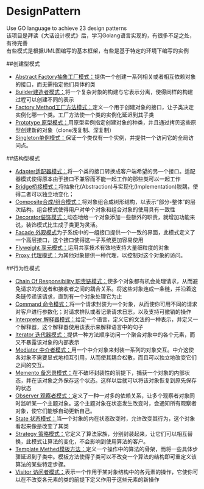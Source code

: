 # DesignPattern
Use GO language to achieve 23 design patterns  
该项目是拜读《大话设计模式》后，学习Golang语言实现的，有很多不足之处，有待完善  
有些模式是根据UML图编写的基本框架，有些是基于特定的环境下编写的实例

##创建型模式
- [Abstract Factory抽象工厂模式：](https://github.com/HCLAC/DesignPattern/tree/master/AbstractFactory)提供一个创建一系列相关或者相互依赖对象的接口，而无需指定他们具体的类
- [Builder建造者模式：](https://github.com/HCLAC/DesignPattern/tree/master/Builder)将一个复杂对象的构建与它表示分离，使得同样的构建过程可以创建不同的表示
- [Factory Method工厂方法模式：](https://github.com/HCLAC/DesignPattern/tree/master/FactoryMethod)定义一个用于创建对象的接口，让子类决定实例化哪一个类。工厂方法使一个类的实例化延迟到其子类
- [Prototype 原型模式：](https://github.com/HCLAC/DesignPattern/tree/master/Prototype)用原型实例指定创建对象的种类，并且通过拷贝这些原型创建新的对象（clone浅复制、深复制）
- [Singleton单例模式：](https://github.com/HCLAC/DesignPattern/tree/master/Singleton)保证一个类仅有一个实例，并提供一个访问它的全局访问点。


##结构型模式
- [Adapter适配器模式：](https://github.com/HCLAC/DesignPattern/tree/master/Adapter)将一个类的接口转换成客户端希望的另一个接口。适配器模式使得原本由于接口不兼容而不能一起工作的那些类可以一起工作
- [Bridge桥接模式：](https://github.com/HCLAC/DesignPattern/tree/master/Bridge)将抽象化(Abstraction)与实现化(Implementation)脱耦，使得二者可以独立地变化；
- [Composite合成/组合模式：](https://github.com/HCLAC/DesignPattern/tree/master/Composite)将对象组合成树形结构，以表示“部分-整体”的层次结构。组合模式使得用户对单个对象和组合对象的使用具有一致性
- [Decorator装饰模式：](https://github.com/HCLAC/DesignPattern/tree/master/Decorator)动态地给一个对象添加一些额外的职责，就增加功能来说，装饰模式比生成子类更为灵活。
- [Facade 外观模式](https://github.com/HCLAC/DesignPattern/tree/master/Facade)为子系统中的一组接口提供一个一致的界面，此模式定义了一个高层接口，这个接口使得这一子系统更加容易使用
- [Flyweight 享元模式：](https://github.com/HCLAC/DesignPattern/tree/master/Flyweight)运用共享技术有效地支持大量细粒度的对象
- [Proxy 代理模式：](https://github.com/HCLAC/DesignPattern/tree/master/Proxy)为其他对象提供一种代理，以控制对这个对象的访问。


##行为性模式
- [Chain Of Responsibility 职责链模式：](https://github.com/HCLAC/DesignPattern/tree/master/Chain%20Of%20Responsibility)使多个对象都有机会处理请求，从而避免请求的发送者和接收者之间的耦合关系。将这些对象连成一条链，并沿着这条链传递该请求，直到有一个对象处理它为止
- [Command 命令模式：](https://github.com/HCLAC/DesignPattern/tree/master/Command)将一个请求封装为一个对象，从而使你可用不同的请求对客户进行参数化；对请求排队或者记录请求日志，以及支持可撤销的操作
- [Interpreter 解释器模式：](https://github.com/HCLAC/DesignPattern/tree/master/Interpreter)给定一个语言，定义它的文法的一种表示，并定义一个解释器，这个解释器使用该表示来解释语言中的句子
- [Iterator 迭代器模式：](https://github.com/HCLAC/DesignPattern/tree/master/Iterator)提供一种方法顺序访问一个聚合对象中的各个元素，而又不暴露该对象的内部表示
- [Mediator 中介者模式：](https://github.com/HCLAC/DesignPattern/tree/master/Mediator)用一个中介对象来封装一系列的对象交互。中介这使各对象不需要显式地相互引用，从而使其耦合松散，而且可以独立地改变它们之间的交互。
- [Memento 备忘录模式：](https://github.com/HCLAC/DesignPattern/tree/master/Memento)在不破坏封装性的前提下，捕获一个对象的内部状态，并在该对象之外保存这个状态。这样以后就可以将该对象恢复到原先保存的状态
- [Observer 观察者模式：](https://github.com/HCLAC/DesignPattern/tree/master/Observer)定义了一种一对多的依赖关系，让多个观察者对象同时监听某一个主题对象。这个主题对象在状态发生改变时，会通知所有观察者对象，使它们能够自动更新自己。
- [State 状态模式：](https://github.com/HCLAC/DesignPattern/tree/master/State)当一个对象的内在状态改变时，允许改变其行为，这个对象看起来像是改变了其类
- [Strategy 策略模式：](https://github.com/HCLAC/DesignPattern/tree/master/Strategy)它定义了算法家族，分别封装起来，让它们可以相互替换，此模式让算法的变化，不会影响到使用算法的客户。
- [Template Methed模板方法：](https://github.com/HCLAC/DesignPattern/tree/master/Template%20Methed)定义一个操作中的算法的骨架，而将一些具体步骤延迟到子类中。模板方法使得子类可以不改变一个算法的结构即可重定义该算法的某些特定步骤。
- [Visitor 访问者模式：](https://github.com/HCLAC/DesignPattern/tree/master/Visitor)表示一个作用于某对象结构中的各元素的操作，它使你可以在不改变各元素的类的前提下定义作用于这些元素的新操作
